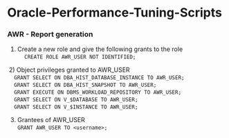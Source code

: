 # Oracle-Performance-Tuning-Scripts

### AWR - Report generation
  1) Create a new role and give the following grants to the role <br>     
     ```CREATE ROLE AWR_USER NOT IDENTIFIED;```
     
  2) Object privileges granted to AWR_USER <br>
     ```GRANT SELECT ON DBA_HIST_DATABASE_INSTANCE TO AWR_USER;```          
     ```GRANT SELECT ON DBA_HIST_SNAPSHOT TO AWR_USER; ```     
     ```GRANT EXECUTE ON DBMS_WORKLOAD_REPOSITORY TO AWR_USER;```     
     ```GRANT SELECT ON V_$DATABASE TO AWR_USER;```     
     ```GRANT SELECT ON V_$INSTANCE TO AWR_USER; ```
     
  3) Grantees of AWR_USER  
     ```GRANT AWR_USER TO <username>;```
     
